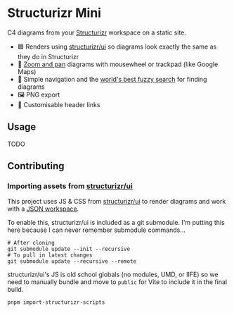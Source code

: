 # Structurizr Mini

C4 diagrams from your [Structurizr](https://structurizr.com) workspace on a static site.

- 🟦 Renders using [structurizr/ui](https://github.com/structurizr/ui) so diagrams look exactly the same as they do in Structurizr
- 🔎 [Zoom and pan](https://github.com/anvaka/panzoom) diagrams with mousewheel or trackpad (like Google Maps)
- 🔦 Simple navigation and the [world's best fuzzy search](https://github.com/farzher/fuzzysort) for finding diagrams
- 🖼️ PNG export
- 🔗 Customisable header links

## Usage

TODO

## Contributing

### Importing assets from [structurizr/ui](https://github.com/structurizr/ui)

This project uses JS & CSS from [structurizr/ui](https://github.com/structurizr/ui) to render diagrams and work with a [JSON workspace](https://github.com/structurizr/cli/blob/master/docs/export.md).

To enable this, structurizr/ui is included as a git submodule. I'm putting this here because I can never remember submodule commands...

```
# After cloning
git submodule update --init --recursive
# To pull in latest changes
git submodule update --recursive --remote
```

structurizr/ui's JS is old school globals (no modules, UMD, or IIFE) so we need to manually bundle and move to `public` for Vite to include it in the final build.

```
pnpm import-structurizr-scripts
```
